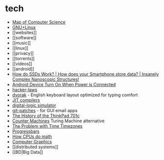 # tech

- [Map of Computer Science](https://piped.kavin.rocks/watch?v=SzJ46YA_RaA)
- [GNU+Linux](linux)
- [[websites]]
- [[software]]
- [[music]]
- [[linux]]
- [[privacy]]
- [[torrents]]
- [[videos]]
- [[android]]
- [How do SSDs Work? | How does your Smartphone store data? |  Insanely Complex Nanoscopic Structures!](https://piped.kavin.rocks/watch?v=5Mh3o886qpg)
- [Android Device Turn On When Power is Connected](https://odysee.com/@metalx1000:c/android-device-turn-on-when-power-is:1)
- [hacker-laws](https://github.com/dwmkerr/hacker-laws)
- [dvorak](https://en.wikipedia.org/wiki/Dvorak_keyboard_layout) - English keyboard layout optimized for typing comfort
- [JIT compilers](https://piped.kavin.rocks/watch?v=d7KHAVaX_Rs)
- [digital-logic simulator](https://github.com/SebLague/Digital-Logic-Sim)
- [git-patches](https://bt.ht/git-patches) - for GUI email apps
- [The History of the ThinkPad 701c](https://piped.video/watch?v=u8U40b1hWIE)
- [Counter Machines](https://piped.video/watch?v=PXN7jTNGQIw) Turing Machine alternative
- [The Problem with Time Timezones](https://piped.video/-5wpm-gesOY)
- [Progressbars](https://youtu.be/uHh0qpc1BR4)
- [How CPUs do math](https://www.youtube.com/watch?v=nhXevKMm3JI)
- [Computer Graphics](https://www.scratchapixel.com/)
- [[distributed systems]]
- [[BD|Big Data]]

